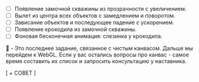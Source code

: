 - [ ] Появление замочной скважины из прозрачности с увеличением.
- [ ] Вылет из центра всех объектов с замедлением и поворотом.
- [ ] Зависание объектов и последующее падение с ускорением.
- [ ] Появление крокодила из замочной скважины.
- [ ] Фоновая бесконечная анимация: слезинка у крокодила.

:large_blue_diamond: - Это последнее задание, связанное с чистым канвасом. Дальше мы перейдем к WebGL. Если у вас остались вопросы про канвас - самое время составить их список и запросить консультацию у наставника.

[ + СОВЕТ ]

